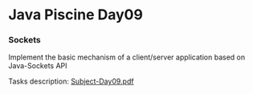 # Java Piscine Day09

### Sockets

Implement the basic mechanism of a client/server application
based on Java-Sockets API

Tasks description: [Subject-Day09.pdf](Subject-Day09.pdf)
